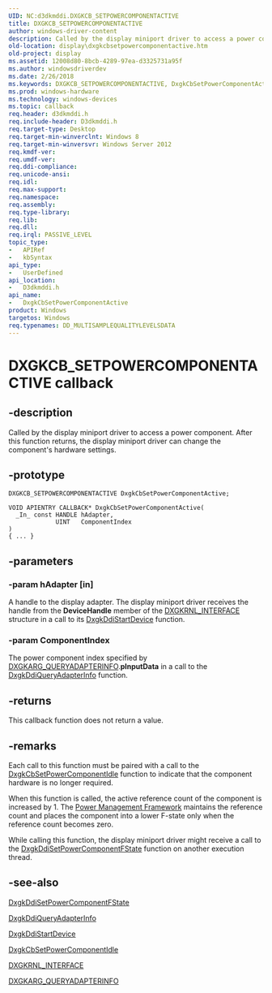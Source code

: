 ```yaml
---
UID: NC:d3dkmddi.DXGKCB_SETPOWERCOMPONENTACTIVE
title: DXGKCB_SETPOWERCOMPONENTACTIVE
author: windows-driver-content
description: Called by the display miniport driver to access a power component.
old-location: display\dxgkcbsetpowercomponentactive.htm
old-project: display
ms.assetid: 12008d80-8bcb-4289-97ea-d3325731a95f
ms.author: windowsdriverdev
ms.date: 2/26/2018
ms.keywords: DXGKCB_SETPOWERCOMPONENTACTIVE, DxgkCbSetPowerComponentActive, DxgkCbSetPowerComponentActive callback function [Display Devices], d3dkmddi/DxgkCbSetPowerComponentActive, display.dxgkcbsetpowercomponentactive
ms.prod: windows-hardware
ms.technology: windows-devices
ms.topic: callback
req.header: d3dkmddi.h
req.include-header: D3dkmddi.h
req.target-type: Desktop
req.target-min-winverclnt: Windows 8
req.target-min-winversvr: Windows Server 2012
req.kmdf-ver: 
req.umdf-ver: 
req.ddi-compliance: 
req.unicode-ansi: 
req.idl: 
req.max-support: 
req.namespace: 
req.assembly: 
req.type-library: 
req.lib: 
req.dll: 
req.irql: PASSIVE_LEVEL
topic_type:
-	APIRef
-	kbSyntax
api_type:
-	UserDefined
api_location:
-	D3dkmddi.h
api_name:
-	DxgkCbSetPowerComponentActive
product: Windows
targetos: Windows
req.typenames: DD_MULTISAMPLEQUALITYLEVELSDATA
---
```


# DXGKCB_SETPOWERCOMPONENTACTIVE callback


## -description


Called by the display miniport driver to access a power component. After this function returns, the display miniport driver can change the component's hardware settings.


## -prototype


````
DXGKCB_SETPOWERCOMPONENTACTIVE DxgkCbSetPowerComponentActive;

VOID APIENTRY CALLBACK* DxgkCbSetPowerComponentActive(
  _In_ const HANDLE hAdapter,
             UINT   ComponentIndex
)
{ ... }
````


## -parameters




### -param hAdapter [in]

A handle to the display adapter. The display miniport driver receives the handle from the <b>DeviceHandle</b> member of the <a href="..\dispmprt\ns-dispmprt-_dxgkrnl_interface.md">DXGKRNL_INTERFACE</a> structure in a call to its <a href="..\dispmprt\nc-dispmprt-dxgkddi_start_device.md">DxgkDdiStartDevice</a> function.


### -param ComponentIndex

The power component index specified by  <a href="..\d3dkmddi\ns-d3dkmddi-_dxgkarg_queryadapterinfo.md">DXGKARG_QUERYADAPTERINFO</a>.<b>pInputData</b> in a call to the <a href="..\d3dkmddi\nc-d3dkmddi-dxgkddi_queryadapterinfo.md">DxgkDdiQueryAdapterInfo</a> function.


## -returns



This callback function does not return a value.




## -remarks



Each call to this function must be paired with a call to the <a href="..\d3dkmddi\nc-d3dkmddi-dxgkcb_setpowercomponentidle.md">DxgkCbSetPowerComponentIdle</a> function to indicate that the component hardware is no longer required.

When this function is called, the active reference count of the component is increased by 1. The <a href="https://msdn.microsoft.com/9F2D8ACD-44D5-46E0-9FC7-1B38B99450FF">Power Management Framework</a> maintains the reference count and places the component into a lower F-state only when the reference count becomes zero.

While calling this function, the display miniport driver might receive a call to the <a href="..\d3dkmddi\nc-d3dkmddi-dxgkddisetpowercomponentfstate.md">DxgkDdiSetPowerComponentFState</a> function on another execution thread.




## -see-also

<a href="..\d3dkmddi\nc-d3dkmddi-dxgkddisetpowercomponentfstate.md">DxgkDdiSetPowerComponentFState</a>



<a href="..\d3dkmddi\nc-d3dkmddi-dxgkddi_queryadapterinfo.md">DxgkDdiQueryAdapterInfo</a>



<a href="..\dispmprt\nc-dispmprt-dxgkddi_start_device.md">DxgkDdiStartDevice</a>



<a href="..\d3dkmddi\nc-d3dkmddi-dxgkcb_setpowercomponentidle.md">DxgkCbSetPowerComponentIdle</a>



<a href="..\dispmprt\ns-dispmprt-_dxgkrnl_interface.md">DXGKRNL_INTERFACE</a>



<a href="..\d3dkmddi\ns-d3dkmddi-_dxgkarg_queryadapterinfo.md">DXGKARG_QUERYADAPTERINFO</a>



 

 


